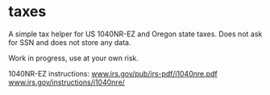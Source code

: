 taxes
=====

A simple tax helper for US 1040NR-EZ and Oregon state taxes. Does not ask for
SSN and does not store any data.

Work in progress, use at your own risk.

1040NR-EZ instructions:
www.irs.gov/pub/irs-pdf/i1040nre.pdf
www.irs.gov/instructions/i1040nre/

